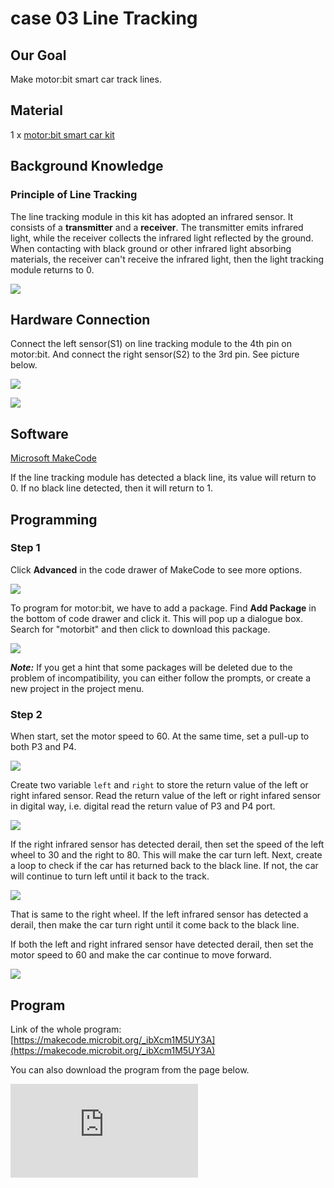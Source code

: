 # case 03 Line Tracking

## Our Goal

 Make motor:bit smart car track lines.


## Material

 1 x [motor:bit smart car kit](https://www.elecfreaks.com/motor-bit-acrylic-smart-car-kit.html)


## Background Knowledge

### Principle of Line Tracking

 The line tracking module in this kit has adopted an infrared sensor. It consists of a **transmitter** and a **receiver**. The transmitter emits infrared light, while the receiver collects the infrared light reflected by the ground.
 When contacting with black ground or other infrared light absorbing materials, the receiver can't receive the infrared light, then the light tracking module returns to 0.

![](./images/UdHpeaS.jpg)


## Hardware Connection


Connect the left sensor(S1) on line tracking module to the 4th pin on motor:bit.
And connect the right sensor(S2) to the 3rd pin. See picture below.

![](./images/BOpsVvF.jpg)

![](./images/kzPngGo.jpg)


## Software

[Microsoft MakeCode](https://makecode.microbit.org/#)

 If the line tracking module has detected a black line, its value will return to 0. If no black line detected, then it will return to 1.


## Programming


### Step 1

Click **Advanced** in the code drawer of MakeCode to see more options.

![](./images/LjMR5IU.png)

To program for motor:bit, we have to add a package. Find **Add Package** in the bottom of code drawer and click it. This will pop up a dialogue box. Search for "motorbit" and then click to download this package.

![](./images/XDlSfIS.png)

***Note:*** If you get a hint that some packages will be deleted due to the problem of incompatibility, you can either follow the prompts, or create a new project in the project menu.

### Step 2

When start, set the motor speed to 60. At the same time, set a pull-up to both P3 and P4.

![](./images/Gsd06ub.png)

Create two variable `left` and `right` to store the return value of the left or right infared sensor. Read the return value of the left or right infared sensor in digital way, i.e. digital read the return value of P3 and P4 port.

![](./images/sFbfJsT.png)

If the right infrared sensor has detected derail, then set the speed of the left wheel to 30 and the right to 80. This will make the car turn left. Next, create a loop to check if the car has returned back to the black line. If not, the car will continue to turn left until it back to the track.

![](./images/bWmuV0v.png)

That is same to the right wheel. If the left infrared sensor has detected a derail, then make the car turn right until it come back to the black line.

If both the left and right infrared sensor have detected derail, then set the motor speed to 60 and make the car continue to move forward.

![](./images/X10NnQL.png)

## Program


Link of the whole program: [https://makecode.microbit.org/_ibXcm1M5UY3A](https://makecode.microbit.org/_ibXcm1M5UY3A)

You can also download the program from the page below.

<div
    style={{
        position: 'relative',
        paddingBottom: '60%',
        overflow: 'hidden',
    }}
>
    <iframe
        src="https://makecode.microbit.org/_ibXcm1M5UY3A"
        frameborder="0"
        sandbox="allow-popups allow-forms allow-scripts allow-same-origin"
        style={{
            position: 'absolute',
            width: '100%',
            height: '100%',
        }}
    />
</div>


***Note:*** Objects that can absorb infrared light can be regarded as black line.


## Result

Motor:bit car moves along the scheduled black line.

## Think


## FAQ


## Relative Readings
